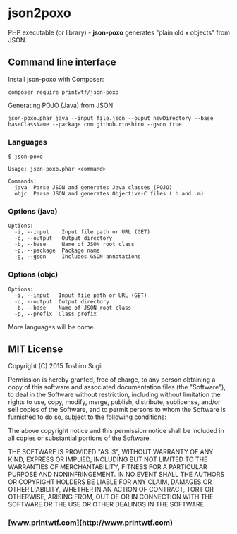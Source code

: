 json2poxo
=========

PHP executable (or library) -  **json-poxo** generates "plain old x objects" from JSON. 


## Command line interface

Install json-poxo with Composer:

    composer require printwtf/json-poxo

Generating POJO (Java) from JSON

    json-poxo.phar java --input file.json --ouput newDirectory --base baseClassName --package com.github.rtoshiro --gson true

### Languages

```
$ json-poxo

Usage: json-poxo.phar <command>

Commands:
  java  Parse JSON and generates Java classes (POJO)
  objc  Parse JSON and generates Objective-C files (.h and .m)
```

### Options (java)

```
Options:
  -i, --input    Input file path or URL (GET)
  -o, --output   Output directory
  -b, --base     Name of JSON root class
  -p, --package  Package name
  -g, --gson     Includes GSON annotations
```

### Options (objc)

```
Options:
  -i, --input   Input file path or URL (GET)
  -o, --output  Output directory
  -b, --base    Name of JSON root class
  -p, --prefix  Class prefix
```

More languages will be come.

## MIT License

Copyright (C) 2015 Toshiro Sugii

Permission is hereby granted, free of charge, to any person obtaining a copy of this software and associated documentation files (the "Software"), to deal in the Software without restriction, including without limitation the rights to use, copy, modify, merge, publish, distribute, sublicense, and/or sell copies of the Software, and to permit persons to whom the Software is furnished to do so, subject to the following conditions:

The above copyright notice and this permission notice shall be included in all copies or substantial portions of the Software.

THE SOFTWARE IS PROVIDED "AS IS", WITHOUT WARRANTY OF ANY KIND, EXPRESS OR IMPLIED, INCLUDING BUT NOT LIMITED TO THE WARRANTIES OF MERCHANTABILITY, FITNESS FOR A PARTICULAR PURPOSE AND NONINFRINGEMENT. IN NO EVENT SHALL THE AUTHORS OR COPYRIGHT HOLDERS BE LIABLE FOR ANY CLAIM, DAMAGES OR OTHER LIABILITY, WHETHER IN AN ACTION OF CONTRACT, TORT OR OTHERWISE, ARISING FROM, OUT OF OR IN CONNECTION WITH THE SOFTWARE OR THE USE OR OTHER DEALINGS IN THE SOFTWARE.

### [www.printwtf.com](http://www.printwtf.com)